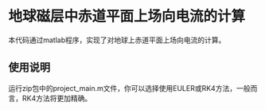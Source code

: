 # 地球磁层中赤道平面上场向电流的计算
本代码通过matlab程序，实现了对地球上赤道平面上场向电流的计算。
## 使用说明  
运行zip包中的project_main.m文件，你可以选择使用EULER或RK4方法，一般而言，RK4方法将更加精确。  

